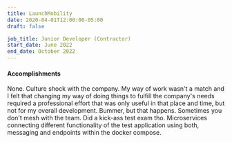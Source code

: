 ```yaml
---
title: LaunchMobility
date: 2020-04-01T12:00:00-05:00
draft: false

job_title: Junior Developer (Contractor)
start_date: June 2022
end_date: October 2022
---
```


#### Accomplishments

None. Culture shock with the company. My way of work wasn't a match and I felt
that changing my way of doing things to fulfill the company's needs required a
professional effort that was only useful in that place and time, but not for
my overall development. Bummer, but that happens. Sometimes you don't mesh with
the team. Did a kick-ass test exam tho. Microservices connecting different
functionality of the test application using both, messaging and endpoints
within the docker compose.

